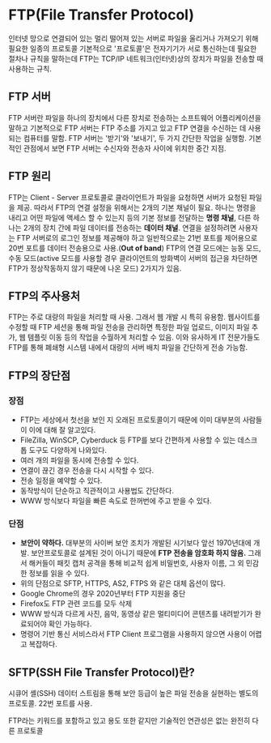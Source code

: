 # FTP(File Transfer Protocol)

인터넷 망으로 연결되어 있는 멀리 떨어져 있는 서버로 파일을 울리거나 가져오기 위해 필요한 일종의 프로토콜
기본적으로 '프로토콜'은 전자기기가 서로 통신하는데 필요한 절차나 규칙을 말하는데 FTP는 TCP/IP 네트워크(인터넷)상의 장치가 파일을 전송할 때 사용하는 규칙.

## FTP 서버

FTP 서버란 파일을 하나의 장치에서 다른 장치로 전송하는 소프트웨어 어플리케이션을 말하고 기본적으로 FTP 서버는 FTP 주소를 가지고 있고 FTP 연결을 수신하는 데 사용되는 컴퓨터를 말함. FTP 서버는 '받기'와 '보내기', 두 가지 간단한 작업을 실행함. 기본적인 관점에서 보면 FTP 서버는 수신자와 전송자 사이에 위치한 중간 지점.

## FTP 원리

FTP는 Client - Server 프로토콜로 클라이언트가 파일을 요청하면 서버가 요청된 파일을 제공. 따라서 FTP의 연결 설정을 위해서는 2개의 기본 채널이 필요. 하나는 명령을 내리고 어떤 파일에 액세스 할 수 있는지 등의 기본 정보를 전달하는 **명령 채널**, 다른 하나는 2개의 장치 간에 파일 데이터를 전송하는 **데이터 채널**. 연결을 설정하려면 사용자는 FTP 서버로의 로그인 정보를 제공해야 하고 일반적으로는 21번 포트를 제어용으로 20번 포트를 데이터 전송용으로 사용.(**Out of band**) FTP의 연결 모드에는 능동 모드, 수동 모드(active 모드를 사용할 경우 클라이언트의 방화벽이 서버의 접근을 차단하면 FTP가 정상작동하지 않기 때문에 나온 모드) 2가지가 있음.

## FTP의 주사용처

FTP는 주로 대량의 파일을 처리할 때 사용. 그래서 웹 개발 시 특히 유용함. 웹사이트를 수정할 때 FTP 세션을 통해 파일 전송을 관리하면 특정한 파일 업로드, 이미지 파일 추가, 웹 템플릿 이동 등의 작업을 수월하게 처리할 수 있음. 이와 유사하게 IT 전문가들도 FTP를 통해 폐쇄형 시스템 내에서 대량의 서버 배치 파일을 간단하게 전송 가능함.

## FTP의 장단점

### 장점

- FTP는 세상에서 첫선을 보인 지 오래된 프로토콜이기 때문에 이미 대부분의 사람들이 이에 대해 잘 알고있다.
- FileZilla, WinSCP, Cyberduck 등 FTP를 보다 간편하게 사용할 수 있는 데스크톱 도구도 다양하게 나와있다.
- 여러 개의 파일을 동시에 전송할 수 있다.
- 연결이 끊긴 경우 전송을 다시 시작할 수 있다.
- 전송 일정을 예약할 수 있다.
- 동작방식이 단순하고 직관적이고 사용법도 간단하다.
- WWW 방식보다 파일을 빠른 속도로 한꺼번에 주고 받을 수 있다.

### 단점

- **보안이 약하다.**
  대부분의 사이버 보안 조치가 개발된 시기보다 앞선 1970년대에 개발. 보안프로토콜로 설계된 것이 아니기 때문에 **FTP 전송을 암호화 하지 않음.** 그래서 해커들이 패킷 캡처 공격을 통해 비교적 쉽게 비밀번호, 사용자 이름, 그 외 민감한 정보를 읽을 수 있다.
- 위의 단점으로 SFTP, HTTPS, AS2, FTPS 와 같은 대체 옵션이 많다.
- Google Chrome의 경우 2020년부터 FTP 지원을 중단
- Firefox도 FTP 관련 코드를 모두 삭제
- WWW 방식과 다르게 사진, 음악, 동영상 같은 멀티미디어 콘텐츠를 내려받기가 완료되어야 확인 가능하다.
- 명령어 기반 통신 서비스라서 FTP Client 프로그램을 사용하지 않으면 사용이 어렵고 복잡하다.

## SFTP(SSH File Transfer Protocol)란?

시큐어 셸(SSH) 데이터 스트림을 통해 보안 등급이 높은 파일 전송을 실현하는 별도의 프로토콜.
22번 포트를 사용.

FTP라는 키워드를 포함하고 있고 용도 또한 같지만 기술적인 연관성은 없는 완전히 다른 프로토콜